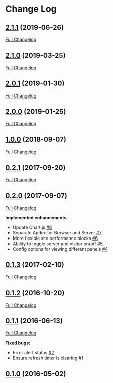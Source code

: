 # Change Log

## [2.1.1](https://github.com/webbuilders-group/silverstripe-new-relic/tree/2.1.1) (2019-06-26)
[Full Changelog](https://github.com/webbuilders-group/silverstripe-new-relic/compare/2.1.0...2.1.0)

## [2.1.0](https://github.com/webbuilders-group/silverstripe-new-relic/tree/2.1.0) (2019-03-25)
[Full Changelog](https://github.com/webbuilders-group/silverstripe-new-relic/compare/2.0.1...2.1.0)

## [2.0.1](https://github.com/webbuilders-group/silverstripe-new-relic/tree/2.0.1) (2019-01-30)
[Full Changelog](https://github.com/webbuilders-group/silverstripe-new-relic/compare/2.0.0...2.0.1)

## [2.0.0](https://github.com/webbuilders-group/silverstripe-new-relic/tree/2.0.0) (2019-01-25)
[Full Changelog](https://github.com/webbuilders-group/silverstripe-new-relic/compare/1.0.0...2.0.0)

## [1.0.0](https://github.com/webbuilders-group/silverstripe-new-relic/tree/1.0.0) (2018-09-07)
[Full Changelog](https://github.com/webbuilders-group/silverstripe-new-relic/compare/0.2.1...1.0.0)

## [0.2.1](https://github.com/webbuilders-group/silverstripe-new-relic/tree/0.2.1) (2017-09-20)
[Full Changelog](https://github.com/webbuilders-group/silverstripe-new-relic/compare/0.2.0...0.2.1)

## [0.2.0](https://github.com/webbuilders-group/silverstripe-new-relic/tree/0.2.0) (2017-09-07)
[Full Changelog](https://github.com/webbuilders-group/silverstripe-new-relic/compare/0.1.3...0.2.0)

**Implemented enhancements:**

- Update Chart.js [\#8](https://github.com/webbuilders-group/silverstripe-new-relic/issues/8)
- Separate Apdex for Browser and Server [\#7](https://github.com/webbuilders-group/silverstripe-new-relic/issues/7)
- More flexible site performance blocks [\#6](https://github.com/webbuilders-group/silverstripe-new-relic/issues/6)
- Ability to toggle server and visitor on/off [\#5](https://github.com/webbuilders-group/silverstripe-new-relic/issues/5)
- Config options for viewing different panels [\#4](https://github.com/webbuilders-group/silverstripe-new-relic/issues/4)

## [0.1.3](https://github.com/webbuilders-group/silverstripe-new-relic/tree/0.1.3) (2017-02-10)
[Full Changelog](https://github.com/webbuilders-group/silverstripe-new-relic/compare/0.1.2...0.1.3)

## [0.1.2](https://github.com/webbuilders-group/silverstripe-new-relic/tree/0.1.2) (2016-10-20)
[Full Changelog](https://github.com/webbuilders-group/silverstripe-new-relic/compare/0.1.1...0.1.2)

## [0.1.1](https://github.com/webbuilders-group/silverstripe-new-relic/tree/0.1.1) (2016-06-13)
[Full Changelog](https://github.com/webbuilders-group/silverstripe-new-relic/compare/0.1.0...0.1.1)

**Fixed bugs:**

- Error alert status [\#2](https://github.com/webbuilders-group/silverstripe-new-relic/issues/2)
- Ensure refresh timer is clearing [\#1](https://github.com/webbuilders-group/silverstripe-new-relic/issues/1)

## [0.1.0](https://github.com/webbuilders-group/silverstripe-new-relic/tree/0.1.0) (2016-05-02)
